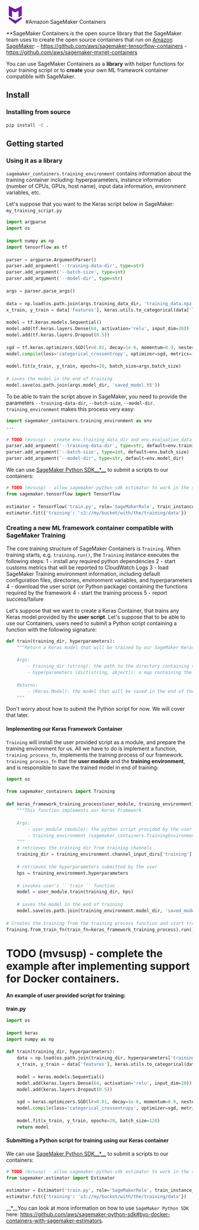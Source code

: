 ![alt text](https://github.com/adam-p/markdown-here/raw/master/src/common/images/icon48.png "Logo Title Text 1")
#Amazon SageMaker Containers

**SageMaker Containers is the open source library that the SageMaker team uses to create the open source containers
that run on [Amazon SageMaker](https://aws.amazon.com/documentation/sagemaker/):
    - https://github.com/aws/sagemaker-tensorflow-containers
    - https://github.com/aws/sagemaker-mxnet-containers
    
 You can use SageMaker Containers as a **library** with helper functions for your training script or to 
 **create** your own ML framework container compatible with SageMaker. 
 
## Install
 
### Installing from source
 ```bash
pip install -U .
```

## Getting started
### Using it as a **library**
```sagemaker_containers.training_environment``` contains information about the training container including: 
hyperparameters, instance information (number of CPUs, GPUs, host name), input data information, environment
variables, etc.

Let's suppose that you want to the Keras script below in SageMaker:
```my_training_script.py```
```python
import argparse
import os

import numpy as np
import tensorflow as tf

parser = argparse.ArgumentParser()
parser.add_argument('--training-data-dir', type=str)
parser.add_argument('--batch-size', type=int)
parser.add_argument('--model-dir', type=str)

args = parser.parse_args()

data = np.load(os.path.join(args.training_data_dir, 'training_data.npz'))
x_train, y_train = data['features'], keras.utils.to_categorical(data['labels'])

model = tf.keras.models.Sequential()
model.add(tf.keras.layers.Dense(64, activation='relu', input_dim=20))
model.add(tf.keras.layers.Dropout(0.5))

sgd = tf.keras.optimizers.SGD(lr=0.01, decay=1e-6, momentum=0.9, nesterov=True)
model.compile(loss='categorical_crossentropy', optimizer=sgd, metrics=['accuracy'])

model.fit(x_train, y_train, epochs=20, batch_size=args.batch_size)

# saves the model in the end of training
model.save(os.path.join(args.model_dir, 'saved_model.h5'))
```

To be able to train the script above in SageMaker, you need to provide the parameters ```--training-data-dir```,
```--batch-size```, ```--model-dir```. ```training_environment``` makes this process very easy:

```python
import sagemaker_containers.training_environment as env
...

# TODO (mvsusp) - create env.training_data_dir and env.evaluation_data_dir helpers
parser.add_argument('--training-data-dir', type=str, default=env.training_data_dir)
parser.add_argument('--batch-size', type=int, default=env.batch_size)
parser.add_argument('--model-dir', type=str, default=env.model_dir)
```

We can use [SageMaker Python SDK__*__](https://github.com/aws/sagemaker-python-sdk) to submit a scripts to our 
containers:

```python
# TODO (mvsusp) - allow sagemaker-python-sdk estimator to work in the scenario below
from sagemaker.tensorflow import TensorFlow

estimator = TensorFlow('train.py', role='SageMakerRole', train_instance_type='ml.p2.xlarge', train_instance_count = 1)
estimator.fit({'training': 's3://my/bucket/with/the/training/data'})
```

### Creating a new ML framework container compatible with SageMaker Training
The core training structure of SageMaker Containers is ```Training```. When training starts, e.g. 
`training.run()`, the `Training` instance executes the following steps:
    1 - install any required python dependencies
    2 - start customs metrics that will be reported to CloudWatch Logs
    3 - load SageMaker Training environment information, including default configuration files, directories, 
        environment variables, and hyperparameters
    4 - download the user script (or Python package) containing the functions required by the framework
    4 - start the training process
    5 - report success/failure
  
Let's suppose that we want to create a Keras Container, that trains any Keras model provided by the **user script**.
Let's suppose that to be able to use our Containers, users need to submit a Python script containing a function with 
the following signature:  
```python
def train(training_dir, hyperparameters):
    """Return a Keras model that will be trained by our SageMaker Keras container.
    
    Args:
        - training_dir (string): the path to the directory containing the training data provided by the user.
        - hyperparameters (dict[string, object]): a map containing the hyperparameters provided by the user.
         
    Returns:
        - (Keras.Model): the model that will be saved in the end of the training.
    """
```

Don't worry about how to submit the Python script for now. We will cover that later.

#### Implementing our Keras Framework Container
```Training``` will install the user provided script as a module, and prepare the training environment for us. All we 
have to do is implement a function, ```training_process_fn```, implements the training process of our framework.
```training_process_fn``` that the **user module** and the **training environment**, and is responsible to save the
trained model in end of training:
```python
import os

from sagemaker_containers import Training

def keras_framework_training_process(user_module, training_environment):
    """This function implements our Keras Framework.
    
    Args:
        - user_module (module): the python script provided by the user loaded as a Python ```module```
        - training_environment (sagemaker_containers.TrainingEnvironment): the container's training environment
    """
    # retrieves the training dir from training channels
    training_dir = training_environment.channel_input_dirs['training']
    
    # retrieves the hyperparameters submitted by the user
    hps = training_environment.hyperparameters
    
    # invokes user's ```train``` function
    model = user_module.train(training_dir, hps)
    
    # saves the model in the end of training
    model.save(os.path.join(training_environment.model_dir, 'saved_model.h5'))

# Creates the training from the training process function and start training.
Training.from_train_fn(train_fn=keras_framework_training_process).run()
```

# TODO (mvsusp) - complete the example after implementing support for Docker containers.

#### An example of user provided script for training:
__train.py__
```python
import os

import keras
import numpy as np

def train(training_dir, hyperparameters):
    data = np.load(os.path.join(training_dir, hyperparameters['training_data_file']))
    x_train, y_train = data['features'], keras.utils.to_categorical(data['labels'])

    model = keras.models.Sequential()
    model.add(keras.layers.Dense(64, activation='relu', input_dim=20))
    model.add(keras.layers.Dropout(0.5))

    sgd = keras.optimizers.SGD(lr=0.01, decay=1e-6, momentum=0.9, nesterov=True)
    model.compile(loss='categorical_crossentropy', optimizer=sgd, metrics=['accuracy'])

    model.fit(x_train, y_train, epochs=20, batch_size=128)
    return model
```
#### Submitting a Python script for training using our Keras container
We can use [SageMaker Python SDK__*__](https://github.com/aws/sagemaker-python-sdk) to submit a scripts to our 
containers:

```python
# TODO (mvsusp) - allow sagemaker-python-sdk estimator to work in the scenario below
from sagemaker.estimator import Estimator

estimator = Estimator('train.py', role='SageMakerRole', train_instance_type='ml.p2.xlarge', train_instance_count = 1)
estimator.fit({'training': 's3://my/bucket/with/the/training/data'})
```

__*__You can look at more information on how to use ```SageMaker Python SDK``` here: https://github.com/aws/sagemaker-python-sdk#byo-docker-containers-with-sagemaker-estimators.

